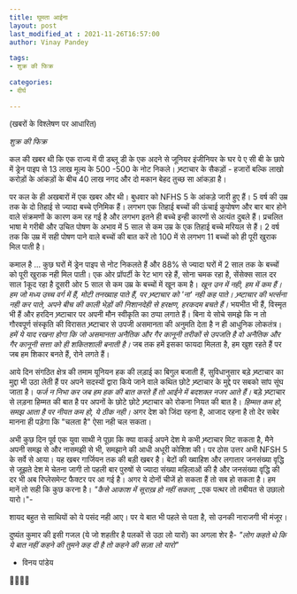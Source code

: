 ```yaml
---
title: घूमता आईना
layout: post
last_modified_at : 2021-11-26T16:57:00
author: Vinay Pandey

tags:
- शुक्र की फिक्र

categories:
- दीर्घ

---
```


(खबरों के विश्लेषण पर आधारित)

*शुक्र की फिक्र*

कल की खबर थी कि एक राज्य में पी डब्लू डी के एक अदने से जूनियर इंजीनियर के घर पे ए सी बी के छापे में ड्रेन पाइप से 13 लाख मूल्य के 500 -500 के नोट निकले। भ्र्ष्टाचार के सैकड़ों - हजारों बल्कि लाखो करोड़ों के आंकड़ों के बीच 40 लाख नगद और दो मकान  बेहद तुच्छ सा आंकड़ा है।  

पर कल के ही अखबारों में एक खबर और थी। बुधवार को NFHS 5 के आंकड़े जारी हुए हैं। 5 वर्ष की उम्र तक के दो तिहाई से ज्यादा बच्चे एनिमिक हैं। लगभग एक तिहाई बच्चों की ऊंचाई  कुपोषण और बार बार होने वाले संक्रमणों के कारण कम रह गई है और लगभग इतने ही बच्चे इन्ही कारणों से अत्यंत दुबले हैं। प्रचलित भाषा मे गरीबी और उचित पोषण के अभाव में 5 साल से कम उम्र के एक तिहाई बच्चे मरियल से हैं। 2 वर्ष तक कि उम्र में सही पोषण पाने वाले बच्चों की बात करें तो 100 में से लगभग 11 बच्चों को ही पूरी खुराक मिल पाती है।

कमाल है ... कुछ घरों में ड्रेन पाइप से नोट निकलते हैं और 88% से ज्यादा घरों में 2 साल तक के बच्चों को पूरी खुराक नही मिल पाती। एक ओर प्रॉपर्टी के रेट भाग रहे हैं, सोना चमक रहा है, सेंसेक्स साल दर साल 1कूद रहा है दूसरी ओर 5 साल से कम उम्र के बच्चों में खून कम है। *खून उन में नही, हम में कम हैं। हम जो मध्य उच्च वर्ग में हैं, मोटी तनख्वाह पाते हैं, पर भ्र्ष्टाचार को 'ना' नही कह पाते। भ्र्ष्टाचार की भर्त्सना नही कर पाते, अपने बीच की काली भेड़ों की निशानदेही से हरक्षण, हरकदम बचते हैं।* भयभीत भी हैं, विस्मृत भी हैं और हरदिन भ्र्ष्टाचार पर अपनी मौन स्वीकृति का ठप्पा लगाते हैं। बिना ये सोचे समझे कि न तो गौरवपूर्ण संस्कृति की विरासत भ्र्ष्टाचार से उपजी असमानता की अनुमति देता है न ही आधुनिक लोकतंत्र। *हमें ये याद रखना होगा कि जो असमानता अनैतिक और गैर कानूनी तरीकों से उपजति है वो अनैतिक और गैर कानूनी सत्ता को ही शकितशाली बनाती है।* जब तक हमें इसका फायदा मिलता है, हम खुश रहते हैं पर जब हम शिकार बनते हैं, रोने लगते हैं। 

आये दिन संगठित क्षेत्र की तमाम यूनियन हक की लड़ाई का बिगुल बजाती हैं, सुविधानुसार बड़े भ्र्ष्टाचार का मुद्दा भी उठा लेती हैं पर अपने सदस्यों द्वारा किये जाने वाले कथित छोटे भ्र्ष्टाचार के मुद्दे पर सबको सांप सूंघ जाता है। *फर्ज न निभा कर जब हम हक की बात करते हैं तो आईने में बदशक्ल नजर आते हैं।* बड़े भ्र्ष्टाचार से लड़ना हिम्मत की बात है पर अपनों के छोटे छोटे भ्र्ष्टाचार को रोकना नियत की बात है। *हिम्मत कम हो, समझ आता है पर नीयत कम हो, ये ठीक नही।* अगर देश को जिंदा रहना है, आजाद रहना है तो देर सबेर मानना ही पड़ेगा कि "चलता है" ऐसा नही चल सकता।

अभी कुछ दिन पूर्व एक युवा साथी ने पूछा कि क्या वाकई अपने देश मे कभी भ्र्ष्टाचार मिट सकता है, मैने अपनी समझ से और नासमझी से भी, समझाने की आधी अधूरी कोशिश की। पर ठोस उत्तर अभी NFSH 5 के सर्वे से आया। यह खबर गार्जियन तक की बड़ी खबर है। बेटों की ख्वाहिश और लगातार जनसंख्या वृद्धि से जूझते देश मे चेतना जागी तो पहली बार पुरुषों से ज्यादा संख्या महिलाओं की है और जनसंख्या वृद्धि की दर भी अब रिप्लेसमेन्ट फैक्टर  पर आ गई है। अगर ये दोनों चीजें हो सकता हैं तो सब हो सकता है। हम मानें तो सही कि कुछ करना है। 
_"कैसे आकाश में सूराख़ हो नहीं सकता,_
_एक पत्थर तो तबीयत से उछालो यारो।"-

शायद बहुत से साथियों को ये पसंद नही आए। पर ये बात भी पहले से पता है, सो उनकी नाराजगी भी मंजूर। 

दुष्यंत कुमार की इसी गजल (ये जो शहतीर है पलकों से उठा लो यारों) का अगला शेर है-
_"लोग कहते थे कि ये बात नहीं कहने की_
_तुमने कह दी है तो कहने की सज़ा लो यारो"_

- विनय पांडेय

🙏🙏🙏🙏
